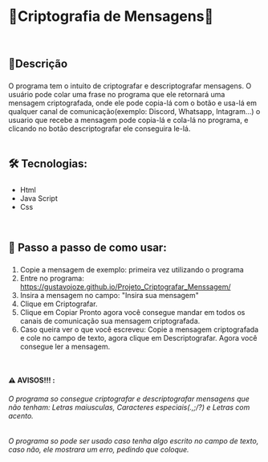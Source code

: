 # 🔐Criptografia de Mensagens🔐
<br>

## 📝Descrição

###
O programa tem o intuito de criptografar e descriptografar mensagens. O usuário pode colar  uma frase no programa que ele retornará uma mensagem criptografada, onde ele pode copia-lá com o botão e usa-lá em qualquer canal de comunicação(exemplo: Discord, Whatsapp, Intagram...) o usuario que recebe a mensagem pode copia-lá e cola-lá no programa, e clicando no botão descriptografar ele conseguira le-lá.
<br><br>

## 🛠 Tecnologias:
###
- Html
- Java Script
- Css
<br>

## 👣 Passo a passo de como usar:
###
1. Copie a mensagem de exemplo: primeira vez utilizando o programa
2. Entre no programa: https://gustavojoze.github.io/Projeto_Criptografar_Menssagem/
3. Insira a mensagem no campo: "Insira sua mensagem"
4. Clique em Criptografar.
5. Clique em Copiar
Pronto agora você consegue mandar em todos os canais de comunicação sua mensagem criptografada.
6. Caso queira ver o que você escreveu: Copie a mensagem criptografada e cole no campo de texto, agora clique em Descriptografar. Agora você consegue ler a mensagem.
<br>

#### ⚠️ AVISOS!!! :
<h6>
  O programa so consegue criptografar e descriptografar mensagens que não tenham: Letras maiusculas, Caracteres especiais(.,;/?) e Letras com acento.
   </h6>
  <h6>
  O programa so pode ser usado caso tenha algo escrito no campo de texto, caso não, ele mostrara um erro, pedindo que coloque.
 </h6>
